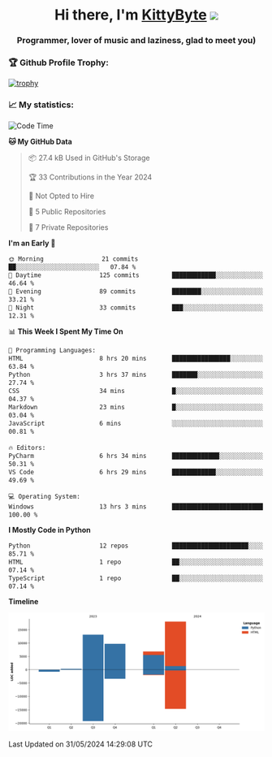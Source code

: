 <h1 align="center">Hi there, I'm <a href="https://github.com/KittyByte" target="_blank">KittyByte</a> 
<img src="https://github.com/blackcater/blackcater/raw/main/images/Hi.gif" height="32"/></h1>
<h3 align="center">Programmer, lover of music and laziness, glad to meet you)</h3>



<h3>🏆 Github Profile Trophy:</h1>

[![trophy](https://github-profile-trophy.vercel.app/?username=KittyByte&theme=gruvbox)](https://github.com/ryo-ma/github-profile-trophy)

<h3>📈 My statistics:</h1>

<!--START_SECTION:waka-->
![Code Time](http://img.shields.io/badge/Code%20Time-635%20hrs%2026%20mins-blue)

**🐱 My GitHub Data** 

> 📦 27.4 kB Used in GitHub's Storage 
 > 
> 🏆 33 Contributions in the Year 2024
 > 
> 🚫 Not Opted to Hire
 > 
> 📜 5 Public Repositories 
 > 
> 🔑 7 Private Repositories 
 > 
**I'm an Early 🐤** 

```text
🌞 Morning                21 commits          ██░░░░░░░░░░░░░░░░░░░░░░░   07.84 % 
🌆 Daytime                125 commits         ████████████░░░░░░░░░░░░░   46.64 % 
🌃 Evening                89 commits          ████████░░░░░░░░░░░░░░░░░   33.21 % 
🌙 Night                  33 commits          ███░░░░░░░░░░░░░░░░░░░░░░   12.31 % 
```


📊 **This Week I Spent My Time On** 

```text
💬 Programming Languages: 
HTML                     8 hrs 20 mins       ████████████████░░░░░░░░░   63.84 % 
Python                   3 hrs 37 mins       ███████░░░░░░░░░░░░░░░░░░   27.74 % 
CSS                      34 mins             █░░░░░░░░░░░░░░░░░░░░░░░░   04.37 % 
Markdown                 23 mins             █░░░░░░░░░░░░░░░░░░░░░░░░   03.04 % 
JavaScript               6 mins              ░░░░░░░░░░░░░░░░░░░░░░░░░   00.81 % 

🔥 Editors: 
PyCharm                  6 hrs 34 mins       █████████████░░░░░░░░░░░░   50.31 % 
VS Code                  6 hrs 29 mins       ████████████░░░░░░░░░░░░░   49.69 % 

💻 Operating System: 
Windows                  13 hrs 3 mins       █████████████████████████   100.00 % 
```

**I Mostly Code in Python** 

```text
Python                   12 repos            █████████████████████░░░░   85.71 % 
HTML                     1 repo              ██░░░░░░░░░░░░░░░░░░░░░░░   07.14 % 
TypeScript               1 repo              ██░░░░░░░░░░░░░░░░░░░░░░░   07.14 % 
```



**Timeline**

![Lines of Code chart](https://raw.githubusercontent.com/KittyByte/KittyByte/main/assets/bar_graph.png)


 Last Updated on 31/05/2024 14:29:08 UTC
<!--END_SECTION:waka-->
